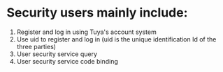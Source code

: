 # Security users mainly include:

1. Register and log in using Tuya's account system
2. Use uid to register and log in (uid is the unique identification Id of the three parties)
3. User security service query
4. User security service code binding